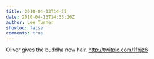 ```yaml
---
title: 2010-04-13T14-35
date: 2010-04-13T14:35:26Z
author: Lee Turner
showtoc: false
comments: true
---
```


Oliver gives the buddha new hair.   http://twitpic.com/1fbjz6


